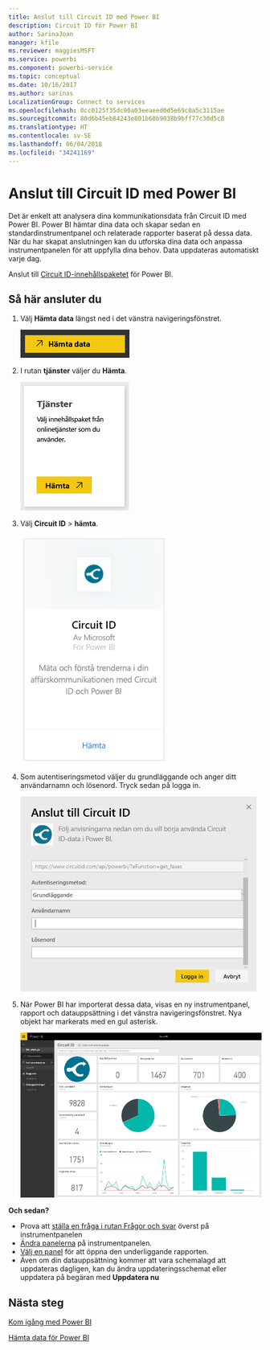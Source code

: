 ```yaml
---
title: Anslut till Circuit ID med Power BI
description: Circuit ID för Power BI
author: SarinaJoan
manager: kfile
ms.reviewer: maggiesMSFT
ms.service: powerbi
ms.component: powerbi-service
ms.topic: conceptual
ms.date: 10/16/2017
ms.author: sarinas
LocalizationGroup: Connect to services
ms.openlocfilehash: 0cc0125f35dc90a03eeaeed0d5e69c0a5c3115ae
ms.sourcegitcommit: 80d6b45eb84243e801b60b9038b9bff77c30d5c8
ms.translationtype: HT
ms.contentlocale: sv-SE
ms.lasthandoff: 06/04/2018
ms.locfileid: "34241169"
---
```

# <a name="connect-to-circuit-id-with-power-bi"></a>Anslut till Circuit ID med Power BI
Det är enkelt att analysera dina kommunikationsdata från Circuit ID med Power BI. Power BI hämtar dina data och skapar sedan en standardinstrumentpanel och relaterade rapporter baserat på dessa data. När du har skapat anslutningen kan du utforska dina data och anpassa instrumentpanelen för att uppfylla dina behov. Data uppdateras automatiskt varje dag.

Anslut till [Circuit ID-innehållspaketet](https://app.powerbi.com/getdata/services/circuitid) för Power BI.

## <a name="how-to-connect"></a>Så här ansluter du
1. Välj **Hämta data** längst ned i det vänstra navigeringsfönstret.
   
    ![](media/service-connect-to-circuit-id/getdata.png)
2. I rutan **tjänster** väljer du **Hämta**.
   
    ![](media/service-connect-to-circuit-id/services.png)
3. Välj **Circuit ID** \> **hämta**.
   
    ![](media/service-connect-to-circuit-id/circuitid.png)
4. Som autentiseringsmetod väljer du grundläggande och anger ditt användarnamn och lösenord. Tryck sedan på logga in.
   
    ![](media/service-connect-to-circuit-id/circuitid_login.png)
5. När Power BI har importerat dessa data, visas en ny instrumentpanel, rapport och datauppsättning i det vänstra navigeringsfönstret. Nya objekt har markerats med en gul asterisk.
   
    ![](media/service-connect-to-circuit-id/circuitid_dashboard_chrome.png)

**Och sedan?**

* Prova att [ställa en fråga i rutan Frågor och svar](power-bi-q-and-a.md) överst på instrumentpanelen
* [Ändra panelerna](service-dashboard-edit-tile.md) på instrumentpanelen.
* [Välj en panel](service-dashboard-tiles.md) för att öppna den underliggande rapporten.
* Även om din datauppsättning kommer att vara schemalagd att uppdateras dagligen, kan du ändra uppdateringsschemat eller uppdatera på begäran med **Uppdatera nu**

## <a name="next-steps"></a>Nästa steg
[Kom igång med Power BI](service-get-started.md)

[Hämta data för Power BI](service-get-data.md)

